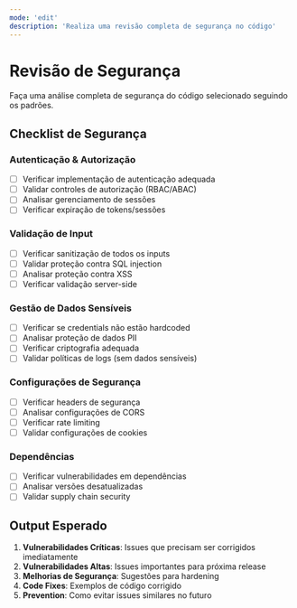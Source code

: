 ```yaml
---
mode: 'edit'
description: 'Realiza uma revisão completa de segurança no código'
---
```


# Revisão de Segurança

Faça uma análise completa de segurança do código selecionado seguindo os padrões.

## Checklist de Segurança

### Autenticação & Autorização
- [ ] Verificar implementação de autenticação adequada
- [ ] Validar controles de autorização (RBAC/ABAC)
- [ ] Analisar gerenciamento de sessões
- [ ] Verificar expiração de tokens/sessões

### Validação de Input
- [ ] Verificar sanitização de todos os inputs
- [ ] Validar proteção contra SQL injection
- [ ] Analisar proteção contra XSS
- [ ] Verificar validação server-side

### Gestão de Dados Sensíveis
- [ ] Verificar se credentials não estão hardcoded
- [ ] Analisar proteção de dados PII
- [ ] Verificar criptografia adequada
- [ ] Validar políticas de logs (sem dados sensíveis)

### Configurações de Segurança
- [ ] Verificar headers de segurança
- [ ] Analisar configurações de CORS
- [ ] Verificar rate limiting
- [ ] Validar configurações de cookies

### Dependências
- [ ] Verificar vulnerabilidades em dependências
- [ ] Analisar versões desatualizadas
- [ ] Validar supply chain security

## Output Esperado
1. **Vulnerabilidades Críticas**: Issues que precisam ser corrigidos imediatamente
2. **Vulnerabilidades Altas**: Issues importantes para próxima release
3. **Melhorias de Segurança**: Sugestões para hardening
4. **Code Fixes**: Exemplos de código corrigido
5. **Prevention**: Como evitar issues similares no futuro
